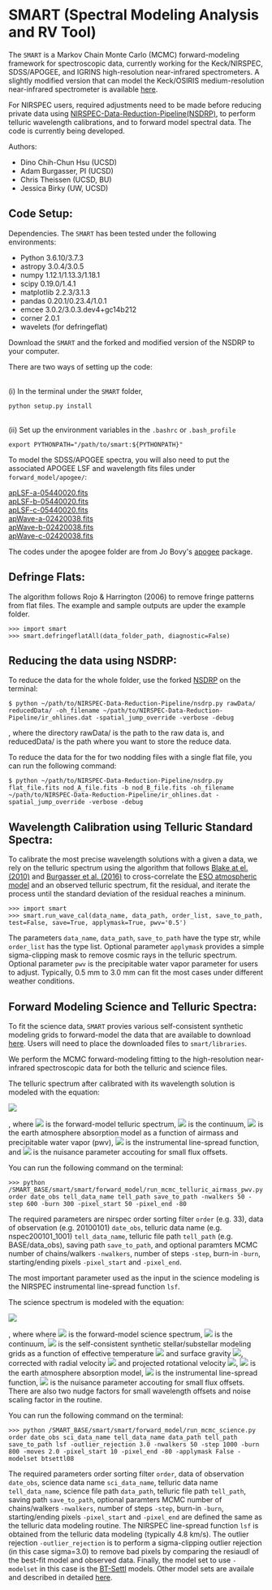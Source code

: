 # SMART (Spectral Modeling Analysis and RV Tool)
The `SMART` is a Markov Chain Monte Carlo (MCMC) forward-modeling framework for spectroscopic data, currently working for the Keck/NIRSPEC, SDSS/APOGEE, and IGRINS high-resolution near-infrared spectrometers. A slightly modified version that can model the Keck/OSIRIS medium-resolution near-infrared spectrometer is available [here](https://github.com/ctheissen/osiris_fmp).

For NIRSPEC users, required adjustments need to be made before reducing private data using [NIRSPEC-Data-Reduction-Pipeline(NSDRP)](https://github.com/Keck-DataReductionPipelines/NIRSPEC-Data-Reduction-Pipeline), to perform telluric wavelength calibrations, and to forward model spectral data. The code is currently being developed.

Authors:
* Dino Chih-Chun Hsu (UCSD)
* Adam Burgasser, PI (UCSD)
* Chris Theissen (UCSD, BU)
* Jessica Birky (UW, UCSD)

## Code Setup:
Dependencies. The `SMART` has been tested under the following environments:
* Python 3.6.10/3.7.3
* astropy 3.0.4/3.0.5
* numpy 1.12.1/1.13.3/1.18.1
* scipy 0.19.0/1.4.1
* matplotlib 2.2.3/3.1.3
* pandas 0.20.1/0.23.4/1.0.1
* emcee 3.0.2/3.0.3.dev4+gc14b212
* corner 2.0.1
* wavelets (for defringeflat)

Download the `SMART` and the forked and modified version of the NSDRP to your computer.

There are two ways of setting up the code:

<br/>(i) In the terminal under the `SMART` folder, 

```
python setup.py install
```

<br/>(ii) Set up the environment variables in the `.bashrc` or `.bash_profile`

```
export PYTHONPATH="/path/to/smart:${PYTHONPATH}"
```

To model the SDSS/APOGEE spectra, you will also need to put the associated APOGEE LSF and wavelength fits files under `forward_model/apogee/`:

[apLSF-a-05440020.fits](https://dr13.sdss.org/sas/dr13/apogee/spectro/redux/r6/cal/lsf/apLSF-a-05440020.fits)<br/>
[apLSF-b-05440020.fits](https://dr13.sdss.org/sas/dr13/apogee/spectro/redux/r6/cal/lsf/apLSF-b-05440020.fits)<br/>
[apLSF-c-05440020.fits](https://dr13.sdss.org/sas/dr13/apogee/spectro/redux/r6/cal/lsf/apLSF-c-05440020.fits)<br/>
[apWave-a-02420038.fits](https://dr13.sdss.org/sas/dr13/apogee/spectro/redux/r6/cal/wave/apWave-a-02420038.fits)<br/>
[apWave-b-02420038.fits](https://dr13.sdss.org/sas/dr13/apogee/spectro/redux/r6/cal/wave/apWave-b-02420038.fits)<br/>
[apWave-c-02420038.fits](https://dr13.sdss.org/sas/dr13/apogee/spectro/redux/r6/cal/wave/apWave-c-02420038.fits)<br/>

The codes under the apogee folder are from Jo Bovy's [apogee](https://github.com/jobovy/apogee) package.

## Defringe Flats:
The algorithm follows Rojo & Harrington (2006) to remove fringe patterns from flat files. The example and sample outputs are upder the example folder.

```
>>> import smart
>>> smart.defringeflatAll(data_folder_path, diagnostic=False)
```

## Reducing the data using NSDRP:
To reduce the data for the whole folder, use the forked [NSDRP](https://github.com/ctheissen/NIRSPEC-Data-Reduction-Pipeline) on the terminal:

```
$ python ~/path/to/NIRSPEC-Data-Reduction-Pipeline/nsdrp.py rawData/ reducedData/ -oh_filename ~/path/to/NIRSPEC-Data-Reduction-Pipeline/ir_ohlines.dat -spatial_jump_override -verbose -debug
```

, where the directory rawData/ is the path to the raw data is, and reducedData/ is the path where you want to store the reduce data.

To reduce the data for the for two nodding files with a single flat file, you can run the following command:

```
$ python ~/path/to/NIRSPEC-Data-Reduction-Pipeline/nsdrp.py flat_file.fits nod_A_file.fits -b nod_B_file.fits -oh_filename ~/path/to/NIRSPEC-Data-Reduction-Pipeline/ir_ohlines.dat -spatial_jump_override -verbose -debug
```

## Wavelength Calibration using Telluric Standard Spectra:
To calibrate the most precise wavelength solutions with a given a data, we rely on the telluric spectrum using the algorithm that follows [Blake at el. (2010)](https://ui.adsabs.harvard.edu/abs/2010ApJ...723..684B/abstract) and [Burgasser et al. (2016)](https://ui.adsabs.harvard.edu/abs/2016ApJ...827...25B/abstract) to cross-correlate the [ESO atmospheric model](https://ui.adsabs.harvard.edu/abs/2014A%26A...568A...9M/abstract) and an observed telluric spectrum, fit the residual, and iterate the process until the standard deviation of the residual reaches a mininum.

```
>>> import smart
>>> smart.run_wave_cal(data_name, data_path, order_list, save_to_path, test=False, save=True, applymask=True, pwv='0.5')
```

The parameters `data_name`, `data_path`, `save_to_path` have the type str, while `order_list` has the type list. Optional parameter `applymask` provides a simple sigma-clipping mask to remove cosmic rays in the telluric spectrum. Optional parameter `pwv` is the precipitable water vapor parameter for users to adjust. Typically, 0.5 mm to 3.0 mm can fit the most cases under different weather conditions. 

## Forward Modeling Science and Telluric Spectra:
To fit the science data, `SMART` provies various self-consistent synthetic modeling grids to forward-model the data that are available to download [here](https://drive.google.com/drive/folders/1P-NrlxdyX3nphRgN4R-4oS86BKZ4Z9th). Users will need to place the downloaded files to `smart/libraries`.

We perform the MCMC forward-modeling fitting to the high-resolution near-infrared spectroscopic data for both the telluric and science files.

The telluric spectrum after calibrated with its wavelength solution is modeled with the equation:

<img src="https://render.githubusercontent.com/render/math?math=D[p] = C[p(\lambda)] \times \Big[ T \big[ p^*(\lambda) \big] \otimes \kappa_G (\Delta \nu_{inst}(p)) \Big] + C_{flux}.">

, where <img src="https://render.githubusercontent.com/render/math?math=D[p]"> is the forward-model telluric spectrum, <img src="https://render.githubusercontent.com/render/math?math=C[p(\lambda)]"> is the continuum, <img src="https://render.githubusercontent.com/render/math?math=T \big[ p^*(\lambda) \big]"> is the earth atmosphere absorption model as a function of airmass and precipitable water vapor (pwv), <img src="https://render.githubusercontent.com/render/math?math=\Delta \nu_{inst}(p)"> is the instrumental line-spread function, and <img src="https://render.githubusercontent.com/render/math?math=C_{flux}"> is the nuisance parameter accouting for small flux offsets.

You can run the following command on the terminal:

```
>>> python /SMART_BASE/smart/smart/forward_model/run_mcmc_telluric_airmass_pwv.py order date_obs tell_data_name tell_path save_to_path -nwalkers 50 -step 600 -burn 300 -pixel_start 50 -pixel_end -80
```

The required parameters are nirspec order sorting filter `order` (e.g. 33), data of observation (e.g. 20100101) `date_obs`, telluric data name (e.g. nspec200101_1001) `tell_data_name`, telluric file path `tell_path` (e.g. BASE/data_obs), saving path `save_to_path`, and optional paramters MCMC number of chains/walkers `-nwalkers`, number of steps `-step`, burn-in `-burn`, starting/ending pixels `-pixel_start` and `-pixel_end`.

The most important parameter used as the input in the science modeling is the NIRSPEC instrumental line-spread function `lsf`.

The science spectrum is modeled with the equation:

<img src="https://render.githubusercontent.com/render/math?math=D[p] = C[p] \times \Bigg[ \bigg(M \Big[p^* \big(\lambda \big[ 1 + \frac{RV^*}{c}\big] \big) , T_{\text{eff}}, \log{g} \Big] \otimes \kappa_R (v\sin{i}) \bigg) \times T \big[ p^*(\lambda) \big] \Bigg] \otimes \kappa_G (\Delta \nu_{inst}) + C_{flux}">

, where where <img src="https://render.githubusercontent.com/render/math?math=D[p]"> is the forward-model science spectrum, <img src="https://render.githubusercontent.com/render/math?math=C[p(\lambda)]"> is the continuum, <img src="https://render.githubusercontent.com/render/math?math=M \big[ p^*(\lambda) \big]"> is the self-consistent synthetic stellar/substellar modeling grids as a function of effective temperature <img src="https://render.githubusercontent.com/render/math?math=T_{\text{eff}}"> and surface gravity <img src="https://render.githubusercontent.com/render/math?math=\log{g}">, corrected with radial velocity <img src="https://render.githubusercontent.com/render/math?math=RV"> and projected rotational velocity <img src="https://render.githubusercontent.com/render/math?math=v\sin{i}">, <img src="https://render.githubusercontent.com/render/math?math=[ T \big[ p^*(\lambda) \big]"> is the earth atmosphere absorption model, <img src="https://render.githubusercontent.com/render/math?math=\Delta \nu_{inst}(p)"> is the instrumental line-spread function, <img src="https://render.githubusercontent.com/render/math?math=C_{flux}"> is the nuisance parameter accouting for small flux offsets. There are also two nudge factors for small wavelength offsets and noise scaling factor in the routine.

You can run the following command on the terminal:

```
>>> python /SMART_BASE/smart/smart/forward_model/run_mcmc_science.py order date_obs sci_data_name tell_data_name data_path tell_path save_to_path lsf -outlier_rejection 3.0 -nwalkers 50 -step 1000 -burn 800 -moves 2.0 -pixel_start 10 -pixel_end -80 -applymask False -modelset btsettl08
```

The required parameters order sorting filter `order`, data of observation `date_obs`, science data name `sci_data_name`, telluric data name `tell_data_name`, science file path `data_path`, telluric file path `tell_path`, saving path `save_to_path`, optional paramters MCMC number of chains/walkers `-nwalkers`, number of steps `-step`, burn-in `-burn`, starting/ending pixels `-pixel_start` and `-pixel_end` are defined the same as the telluric data modeling routine. The NIRSPEC line-spread function `lsf` is obtained from the telluric data modeling (typically 4.8 km/s). The outlier rejection `-outlier_rejection` is to perform a sigma-clipping outlier rejection (in this case sigma=3.0) to remove bad pixels by comparing the resiaudl of the best-fit model and observed data. Finally, the model set to use `-modelset` in this case is the [BT-Settl](https://ui.adsabs.harvard.edu/abs/2012RSPTA.370.2765A/abstract) models. Other model sets are availale and described in detailed [here](https://github.com/chihchunhsu/smart/tree/master/smart/libraries).


